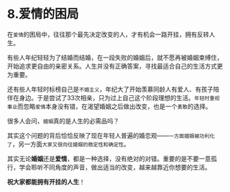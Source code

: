 # 8.爱情的困局

在`爱情`的困局中，往往那个最先决定改变的人，才有机会一路开挂，拥有反转人生。  
  
有些人年纪轻轻为了结婚而结婚，在一段失败的婚姻后，就不愿再被婚姻束缚住，开始追求更自由的亲密关系。人生并没有正确答案，寻找最适合自己的生活方式更为重要。  
  
还有些人年轻时标榜自己是`不婚主义`，年纪大了开始羡慕同龄人有爱人、有孩子陪伴在身边。于是尝试了33次相亲，只为过上自己这个阶段理想的生活。`年轻时重视事业`而忽略`爱情`本身没有错，在渴望婚姻之后做出改变，也是一个`勇敢`的选择。  
  
很多人会问，`婚姻`真的是人生的必需品吗？

  
其实这个问题的背后恰恰反映了现在年轻人普遍的婚恋观——`一方面婚姻被功利化了`，另一方面`大家又很向往婚姻的稳定性和确定性`。  
  
其实无论**婚姻**还是**爱情**，都是一种选择，没有绝对的对错。重要的是不要一意孤行，学会聆听不同角度的声音，做出适当的改变，越来越靠近你想要的生活。

**祝大家都能拥有开挂的人生**！

